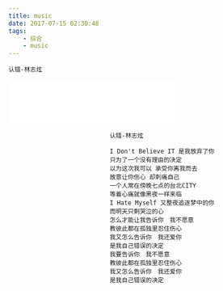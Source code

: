 ```yaml
---
title: music
date: 2017-07-15 02:30:48
tags:
	- 综合
	- music
---
```

	认错-林志炫
<!--more-->
<iframe frameborder="no" border="0" marginwidth="0" marginheight="0" width=330 height=86 src="//music.163.com/outchain/player?type=2&id=27537217&auto=1&height=66"></iframe>

								认错-林志炫

								I Don't Believe IT 是我放弃了你
                                只为了一个没有理由的决定
                                以为这次我可以 承受你离我而去
                                故意让你伤心 却刺痛自己
                                一个人常在傍晚七点的台北CITY 
                                等着心痛就像黑夜一样来临
                                I Hate Myself 又整夜追逐梦中的你　
                                而明天只剩哭泣的心
                                怎么才能让我告诉你　我不愿意　
                                教彼此都在孤独里忍住伤心
                                我又怎么告诉你　我还爱你　
                                是我自己错误的决定
                                我要告诉你　我不愿意
                                教彼此都在孤独里忍住伤心
                                我又怎么告诉你　我还爱你　
                                是我自己错误的决定 			
